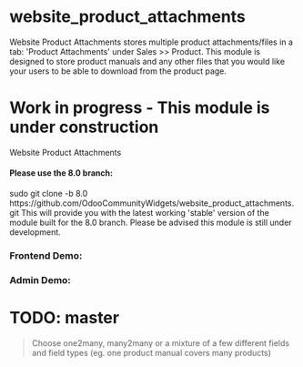 website_product_attachments
===========================
Website Product Attachments stores multiple product attachments/files in a tab: 'Product Attachments' under Sales >> Product. This module is designed to store product manuals and any other files that you would like your users to be able to download from the product page.

<H1>Work in progress - This module is under construction</H1>

Website Product Attachments

<H4>Please use the 8.0 branch:</H4> 
    sudo git clone -b 8.0 https://github.com/OdooCommunityWidgets/website_product_attachments.git
This will provide you with the latest working 'stable' version of the module built for the 8.0 branch. Please be advised this module is still under development.

<H3>Frontend Demo:</H3>
<!-- <img src="https://cloud.githubusercontent.com/assets/2337666/5392143/3d4af6e8-815e-11e4-9512-3612bfdaa86a.png"/> -->

<H3>Admin Demo:</H3>
<!-- <img src="https://cloud.githubusercontent.com/assets/2337666/5392142/3d2107d4-815e-11e4-87f8-603f3c5ceeb8.png"/> -->

TODO: master
===================
  > Choose one2many, many2many or a mixture of a few different fields and field types (eg. one product manual covers many products)

